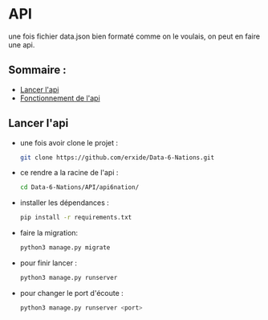 # API

une fois fichier data.json bien formaté comme on le voulais, on peut en faire une api.

## Sommaire :

- [Lancer l'api]()
- [Fonctionnement de l'api]()

## Lancer l'api

- une fois avoir clone le projet :

    ```bash
    git clone https://github.com/erxide/Data-6-Nations.git
    ```
- ce rendre a la racine de l'api :
    ```bash
    cd Data-6-Nations/API/api6nation/
    ```

- installer les dépendances :
    ```bash
    pip install -r requirements.txt
    ```

- faire la migration:
    ```bash
    python3 manage.py migrate
    ```
- pour finir lancer :
    ```bash
    python3 manage.py runserver
    ```

- pour changer le port d'écoute :
    ```bash
    python3 manage.py runserver <port>
    ```
